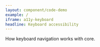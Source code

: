 ```yaml
---
layout: component/code-demo
example: /
iframe: a11y-keyboard
headline: Keyboard accessibility
---
```



How keyboard navigation works with core.
